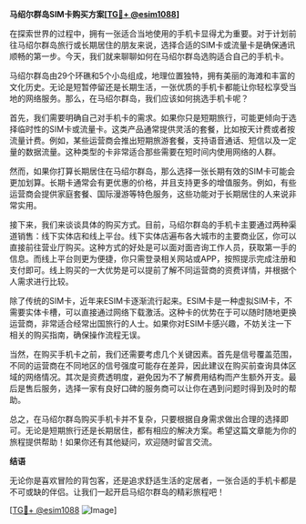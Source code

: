 **马绍尔群岛SIM卡购买方案[[TG💪+ @esim1088](https://t.me/s/esim1088)]**

在探索世界的过程中，拥有一张适合当地使用的手机卡显得尤为重要。对于计划前往马绍尔群岛旅行或长期居住的朋友来说，选择合适的SIM卡或流量卡是确保通讯顺畅的第一步。今天，我们就来聊聊如何在马绍尔群岛选购适合自己的手机卡。

马绍尔群岛由29个环礁和5个小岛组成，地理位置独特，拥有美丽的海滩和丰富的文化历史。无论是短暂停留还是长期生活，一张优质的手机卡都能让你轻松享受当地的网络服务。那么，在马绍尔群岛，我们应该如何挑选手机卡呢？

首先，我们需要明确自己对手机卡的需求。如果你只是短期旅行，可能更倾向于选择临时性的SIM卡或流量卡。这类产品通常提供灵活的套餐，比如按天计费或者按流量计费。例如，某些运营商会推出短期旅游套餐，支持语音通话、短信以及一定量的数据流量。这种类型的卡非常适合那些需要在短时间内使用网络的人群。

然而，如果你打算长期居住在马绍尔群岛，那么选择一张长期有效的SIM卡可能会更加划算。长期卡通常会有更优惠的价格，并且支持更多的增值服务。例如，有些运营商会提供家庭套餐、国际漫游等特色服务，这些功能对于长期居住的人来说非常实用。

接下来，我们来谈谈具体的购买方式。目前，马绍尔群岛的手机卡主要通过两种渠道销售：线下实体店和线上平台。线下实体店遍布各大城市的主要商业区，你可以直接前往营业厅购买。这种方式的好处是可以面对面咨询工作人员，获取第一手的信息。而线上平台则更为便捷，你只需登录相关网站或APP，按照提示完成注册和支付即可。线上购买的一大优势是可以提前了解不同运营商的资费详情，并根据个人需求进行比较。

除了传统的SIM卡，近年来ESIM卡逐渐流行起来。ESIM卡是一种虚拟SIM卡，不需要实体卡槽，可以直接通过网络下载激活。这种卡的优势在于可以随时随地更换运营商，非常适合经常出国旅行的人士。如果你对ESIM卡感兴趣，不妨关注一下相关的购买指南，确保操作流程无误。

当然，在购买手机卡之前，我们还需要考虑几个关键因素。首先是信号覆盖范围，不同的运营商在不同地区的信号强度可能存在差异，因此建议在购买前查询具体区域的网络情况。其次是资费透明度，避免因为不了解费用结构而产生额外开支。最后是售后服务，选择一家有良好口碑的服务商可以让你在遇到问题时得到及时的帮助。

总之，在马绍尔群岛购买手机卡并不复杂，只要根据自身需求做出合理的选择即可。无论是短期旅行还是长期居住，都有相应的解决方案。希望这篇文章能为你的旅程提供帮助！如果你还有其他疑问，欢迎随时留言交流。

**结语**

无论你是喜欢冒险的背包客，还是追求舒适生活的定居者，一张合适的手机卡都是不可或缺的伴侣。让我们一起开启马绍尔群岛的精彩旅程吧！

[[TG💪+ @esim1088](https://t.me/s/esim1088) ![Image](https://i.postimg.cc/4NQfJmqS/Snipaste-2025-05-13-00-14-12.png)]